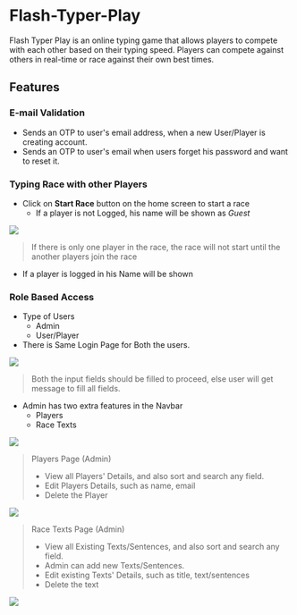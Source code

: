 # Flash-Typer-Play
Flash Typer Play is an online typing game that allows players to compete with each other based on their typing speed. Players can compete against others in real-time or race against their own best times.

## Features

### E-mail Validation

- Sends an OTP to user's email address, when a new User/Player is creating account.
- Sends an OTP to user's email when users forget his password and want to reset it.

### Typing Race with other Players

- Click on **Start Race** button on the home screen to start a race 
  - If a player is not Logged, his name will be shown as *Guest*
<img src="https://i.imgur.com/fiYVweT.png"/>

> If there is only one player in the race, the race will not start until the another players join the race

  - If a player is logged in his Name will be shown

### Role Based Access
- Type of Users
  - Admin 
  - User/Player
- There is Same Login Page for Both the users.
<img src="https://i.imgur.com/983oPte.png"/>

> Both the input fields should be filled to proceed, else user will get message to fill all fields.

- Admin has two extra features in the Navbar
  - Players
  - Race Texts
<img src="https://i.imgur.com/fiYVweT.png"/>

> Players Page (Admin)
> - View all Players' Details, and also sort and search any field.
> - Edit Players Details, such as name, email
> - Delete the Player
<img src="https://i.imgur.com/YT0oBQ5.png"/>

> Race Texts Page (Admin)
> - View all Existing Texts/Sentences, and also sort and search any field.
> - Admin can add new Texts/Sentences.
> - Edit existing Texts' Details, such as title, text/sentences
> - Delete the text
<img src="https://i.imgur.com/OIjpJiN.png"/>
